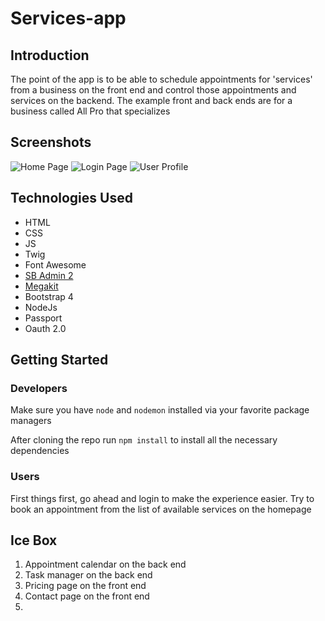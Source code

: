 # Services-app


## Introduction
The point of the app is to be able to schedule appointments for 'services' from a business on the front end and control those appointments and services on the backend. The example front and back ends are for a business called All Pro that specializes 

## Screenshots 
![Home Page](https://imgur.com/MoTQFIa.png)
![Login Page](https://imgur.com/MHZqA1k.png)
![User Profile](https://imgur.com/5VOCZRS.png)

## Technologies Used

- HTML
- CSS
- JS
- Twig
- Font Awesome
- [SB Admin 2](https://startbootstrap.com/themes/sb-admin-2/)
- [Megakit](http://demo.themefisher.com/megakit/index.html)
- Bootstrap 4
- NodeJs
- Passport
- Oauth 2.0

## Getting Started 

### Developers
Make sure you have `node` and `nodemon` installed via your favorite package managers

After cloning the repo
run `npm install` to install all the necessary dependencies


### Users

First things first, go ahead and login to make the experience easier. Try to book an appointment from the list of available services on the homepage

## Ice Box

1. Appointment calendar on the back end
2. Task manager on the back end
3. Pricing page on the front end
4. Contact page on the front end
5. 
